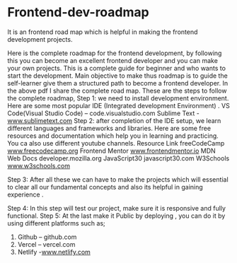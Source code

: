 # Frontend-dev-roadmap
It is an frontend road map which is helpful in making the  frontend development projects.



Here is the complete roadmap for the frontend development, by following this you can become an excellent frontend developer and you can make your own projects. This is a complete guide for beginner and who wants to start the development. Main objective to make thus roadmap is to guide the self-learner give them a structured path to become a frontend developer. In the above pdf I share the complete road map.
These are the steps to follow the complete roadmap,
Step 1:  we need to install development environment. Here are some most popular IDE    (Integrated development Environment) .
VS Code(Visual Studio Code) –  code.visualstudio.com
Sublime Text - www.sublimetext.com
Step 2: after completion of the IDE setup, we learn different languages and frameworks and libraries. Here are some free resources and documentation which help you in learning and practicing. You ca also use different youtube channels. 
Resource	Link
freeCodeCamp	www.freecodecamp.org
Frontend Mentor	www.frontendmentor.io
MDN Web Docs	developer.mozilla.org
JavaScript30	javascript30.com
W3Schools	www.w3schools.com

Step 3: After all these we can have to make the projects which will essential to clear all our fundamental concepts  and also its helpful in gaining experience .

Step 4: In this step will test our project, make sure it is responsive and fully functional.
Step 5: At the last make it Public by deploying , you can do it by using different platforms such as;
1.	Github – github.com
2.	Vercel – vercel.com
3.	Netlify -www.netlify.com
 
